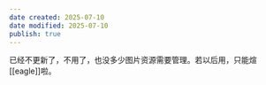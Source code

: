```yaml
---
date created: 2025-07-10
date modified: 2025-07-10
publish: true
---
```


已经不更新了，不用了，也没多少图片资源需要管理。若以后用，只能煊[[eagle]]啦。
